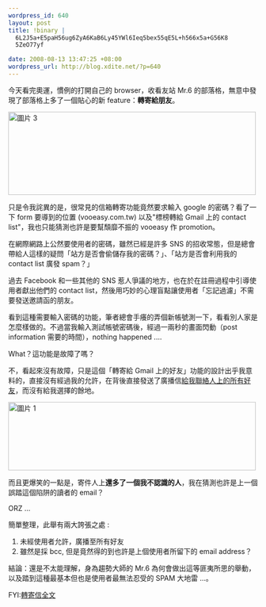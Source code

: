 ```yaml
--- 
wordpress_id: 640
layout: post
title: !binary |
  6L2J5a+E5paH56ug6ZyA6KaB6Ly45YWl6Ieq5bex55qE5L+h566x5a+G56K8
  5ZeO77yf

date: 2008-08-13 13:47:25 +08:00
wordpress_url: http://blog.xdite.net/?p=640
---
```

今天看完奧運，慣例的打開自己的 browser，收看友站 Mr.6 的部落格，無意中發現了部落格上多了一個貼心的新 feature：<strong>轉寄給朋友</strong>。

<a href="http://www.flickr.com/photos/xdite/2758486397/" title="Flickr 上 xdite 的 圖片 3"><img src="http://farm4.static.flickr.com/3154/2758486397_cee0578474.jpg" width="500" height="168" alt="圖片 3" /></a>

只是令我詫異的是，很常見的信箱轉寄功能竟然要求輸入 google 的密碼？看了一下 form 要導到的位置 (vooeasy.com.tw) 以及"標榜轉給 Gmail 上的 contact list"，我也只能猜測也許是要幫頹靡不振的 vooeasy 作 promotion。

在網際網路上公然要使用者的密碼，雖然已經是許多 SNS 的招收常態，但是總會帶給人這樣的疑問「站方是否會偷儲存我的密碼？」、「站方是否會利用我的 contact list 廣發  spam？」

過去 Facebook 和一些其他的 SNS 惹人爭議的地方，也在於在註冊過程中引導使用者獻出他們的 contact list，然後用巧妙的心理盲點讓使用者「忘記過濾」不需要發送邀請函的朋友。

看到這種需要輸入密碼的功能，筆者總會手癢的弄個新帳號測一下，看看別人家是怎麼樣做的。不過當我輸入測試帳號密碼後，經過一兩秒的畫面閃動（post information 需要的時間），nothing happened ....

What？這功能是故障了嗎？

不，看起來沒有故障，只是這個「轉寄給 Gmail 上的好友」功能的設計出乎我意料的，直接沒有經過我的允許，在背後直接發送了廣播信<a href="http://www.flickr.com/photos/xdite/2758460549/">給我聯絡人上的所有好友</a>，而沒有給我選擇的餘地。

<a href="http://www.flickr.com/photos/xdite/2758460469/" title="Flickr 上 xdite 的 圖片 1"><img src="http://farm4.static.flickr.com/3216/2758460469_fe1da8da60.jpg" width="500" height="138" alt="圖片 1" /></a>

而且更爆笑的一點是，寄件人上<strong>還多了一個我不認識的人</strong>，我在猜測也許是上一個誤踏這個陷阱的讀者的 email？

ORZ ...

簡單整理，此舉有兩大誇張之處 : 
1. 未經使用者允許，廣播至所有好友
2. 雖然是採 bcc, 但是竟然得的到也許是上個使用者所留下的 email address？

結論：還是不太能理解，身為趨勢大師的 Mr.6 為何會做出這等匪夷所思的舉動，以及踏到這種最基本但也是使用者最無法忍受的 SPAM 大地雷 ...。

FYI:<a href="http://www.flickr.com/photos/xdite/2759303224/" title="Flickr 上 xdite 的 mr6">轉寄信全文</a>
